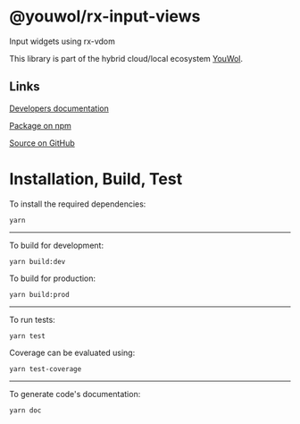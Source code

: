 # @youwol/rx-input-views

Input widgets using rx-vdom

This library is part of the hybrid cloud/local ecosystem
[YouWol](https://platform.youwol.com/applications/@youwol/platform/latest).

## Links

<!-- no user guide provided -->

[Developers documentation](https://platform.youwol.com/applications/@youwol/cdn-explorer/latest?package=@youwol/rx-input-views&tab=doc)

[Package on npm](https://www.npmjs.com/package/@youwol/rx-input-views)

[Source on GitHub](https://github.com/youwol/rx-input-views)

# Installation, Build, Test

To install the required dependencies:

```shell
yarn
```

---

To build for development:

```shell
yarn build:dev
```

To build for production:

```shell
yarn build:prod
```

---

<!-- no specific test configuration documented -->

To run tests:

```shell
yarn test
```

Coverage can be evaluated using:

```shell
yarn test-coverage
```

---

To generate code's documentation:

```shell
yarn doc
```
